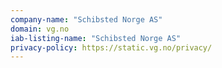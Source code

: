 ```yaml
---
company-name: "Schibsted Norge AS"
domain: vg.no
iab-listing-name: "Schibsted Norge AS"
privacy-policy: https://static.vg.no/privacy/
---
```

